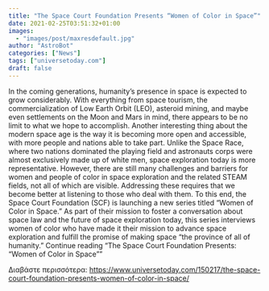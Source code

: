 ```yaml
---
title: "The Space Court Foundation Presents “Women of Color in Space”"
date: 2021-02-25T03:51:32+01:00
images:
  - "images/post/maxresdefault.jpg"
author: "AstroBot"
categories: ["News"]
tags: ["universetoday.com"]
draft: false
---
```


In the coming generations, humanity’s presence in space is expected to grow considerably. With everything from space tourism, the commercialization of Low Earth Orbit (LEO), asteroid mining, and maybe even settlements on the Moon and Mars in mind, there appears to be no limit to what we hope to accomplish. Another interesting thing about the modern space age is the way it is becoming more open and accessible, with more people and nations able to take part. Unlike the Space Race, where two nations dominated the playing field and astronauts corps were almost exclusively made up of white men, space exploration today is more representative. However, there are still many challenges and barriers for women and people of color in space exploration and the related STEAM fields, not all of which are visible. Addressing these requires that we become better at listening to those who deal with them. To this end, the Space Court Foundation (SCF) is launching a new series titled “Women of Color in Space.” As part of their mission to foster a conversation about space law and the future of space exploration today, this series interviews women of color who have made it their mission to advance space exploration and fulfill the promise of making space “the province of all of humanity.” Continue reading “The Space Court Foundation Presents: “Women of Color in Space”” 

Διαβάστε περισσότερα: https://www.universetoday.com/150217/the-space-court-foundation-presents-women-of-color-in-space/
